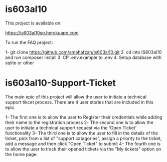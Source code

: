 # is603al10

This project is available on:

https://is603al10sp.herokuapp.com

To run the FAQ project:

1- git clone https://github.com/amahafzah/is603al10.git
2. cd into IS603al10 and run composer install
3. CP .env.example to .env
4. Setup database with sqlite or other
# is603al10-Support-Ticket


The main epic of this project will allow the user to initiate a technical support tikcet process. There are 4 user stories that are included in this epic. 

1- The first one is to allow the user to Register their credentials while adding their name to the registration process
2- The second one is to allow the user to initiate a technical support request via the 'Open Ticket' functionality
3- The third one is to allow the user to fill in the details of the ticket, pick from a list of "support catagories", assign a priority to the ticket, add a message and then click "Open Ticket" to submit
4- The fourth one is to allow the user to track their opened tickets via the "My tickets" option on the home page.
